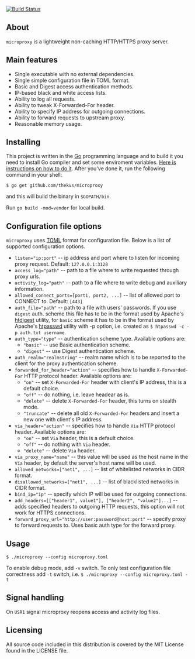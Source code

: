 [![Build Status](https://travis-ci.org/thekvs/microproxy.svg?branch=master)](https://travis-ci.org/thekvs/microproxy)
## About
`microproxy` is a lightweight non-caching HTTP/HTTPS proxy server.

## Main features
* Single executable with no external dependencies.
* Single simple configuration file in TOML format.
* Basic and Digest access authentication methods.
* IP-based black and white access lists.
* Ability to log all requests.
* Ability to tweak X-Forwarded-For header.
* Ability to specify IP address for outgoing connections.
* Ability to forward requests to upstream proxy.
* Reasonable memory usage.

## Installing
This project is written in the [Go](http://golang.org/) programming language and to build it you need to install Go compiler and set some enviroment variables. [Here is instructions on how to do it](http://golang.org/doc/install). After you've done it, run the following command in your shell:
```
$ go get github.com/thekvs/microproxy
```
and this will build the binary in `$GOPATH/bin`.

Run `go build -mod=vendor` for local build.

## Configuration file options
`microproxy` uses [TOML](https://github.com/toml-lang/toml) format for configuration file. Below is a list of supported configuration options.

* `listen="ip:port"` -- ip address and port where to listen for incoming proxy request. Default: `127.0.0.1:3128`
* `access_log="path"` -- path to a file where to write requested through proxy urls.
* `activity_log="path"` -- path to a file where to write debug and auxiliary information.
* `allowed_connect_ports=[port1, port2, ...]` -- list of allowed port to CONNECT to. Default: `[443]`
* `auth_file="path"` -- path to a file with users' passwords. If you use `digest` auth. scheme this file has to be in the format used by Apache's [htdigest](http://httpd.apache.org/docs/2.4/programs/htdigest.html) utility, for `basic` scheme it has to be in the format used by Apache's [htpasswd](http://httpd.apache.org/docs/2.4/programs/htpasswd.html) utility with -p option, i.e. created as `$ htpasswd -c -p auth.txt username`.
* `auth_type="type"` -- authentication scheme type. Available options are:
  * `"basic"` -- use Basic authentication scheme.
  * `"digest"` -- use Digest authentication scheme.
* `auth_realm="realmstring"` -- realm name which is to be reported to the client for the proxy authentication scheme.
* `forwarded_for_header="action"` -- specifies how to handle `X-Forwarded-For` HTTP protocol header. Available options are:
  * `"on"` -- set `X-Forwarded-For` header with client's IP address, this is a default choice.
  * `"off"` -- do nothing, i.e. leave headear as is.
  * `"delete"` -- delete `X-Forwarded-For` header, this turns on stealth mode.
  * `"truncate"` -- delete all old `X-Forwarded-For` headers and insert a new one with client's IP address.
* `via_header="action"` -- specifies how to handle `Via` HTTP protocol header. Available options are:
  * `"on"` -- set `Via` header, this is a default choice.
  * `"off"` -- do nothing with `Via` header.
  * `"delete"` -- delete `Via` header.
* `via_proxy_name="name"` -- this value will be used as the host name in the `Via` header, by default the server's host name will be used.
* `allowed_networks=["net1", ...]` -- list of whitelisted networks in CIDR format.
* `disallowed_networks=["net1", ...]` -- list of blacklisted networks in CIDR format.
* `bind_ip="ip"` -- specify which IP will be used for outgoing connections.
* `add_headers=[["header1", value1"], ["header2", "value2"]...]` -- adds specified headers to outgoing HTTP requests, this option will not work for HTTPS connections.
* `forward_proxy_url="http://user:password@host:port"` -- specify proxy to forward requests to. Uses basic auth type for the forward proxy.

## Usage

```
$ ./microproxy --config microproxy.toml
```

To enable debug mode, add `-v` switch. To only test configuration file correctness add `-t` switch,
i.e. `$ ./microproxy --config microproxy.toml -t`

## Signal handling
On `USR1` signal microproxy reopens access and activity log files.

## Licensing
All source code included in this distribution is covered by the MIT License found in the LICENSE file.
